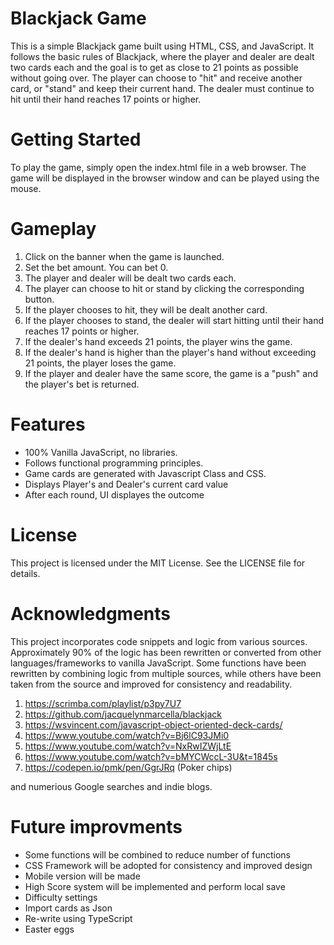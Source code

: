 
# Blackjack Game

This is a simple Blackjack game built using HTML, CSS, and JavaScript. It follows the basic rules of Blackjack, where the player and dealer are dealt two cards each and the goal is to get as close to 21 points as possible without going over. The player can choose to "hit" and receive another card, or "stand" and keep their current hand. The dealer must continue to hit until their hand reaches 17 points or higher.

# Getting Started

To play the game, simply open the index.html file in a web browser. The game will be displayed in the browser window and can be played using the mouse.

# Gameplay

1. Click on the banner when the game is launched. 
2. Set the bet amount. You can bet 0.
3. The player and dealer will be dealt two cards each.
4. The player can choose to hit or stand by clicking the corresponding button.
5. If the player chooses to hit, they will be dealt another card.
6. If the player chooses to stand, the dealer will start hitting until their hand reaches 17 points or higher.
7. If the dealer's hand exceeds 21 points, the player wins the game.
8. If the dealer's hand is higher than the player's hand without exceeding 21 points, the player loses the game.
9. If the player and dealer have the same score, the game is a "push" and the player's bet is returned.


# Features

* 100% Vanilla JavaScript, no libraries.
* Follows functional programming principles.
* Game cards are generated with Javascript Class and CSS.
* Displays Player's and Dealer's current card value
* After each round, UI displayes the outcome 

# License
This project is licensed under the MIT License. See the LICENSE file for details.


# Acknowledgments

This project incorporates code snippets and logic from various sources. Approximately 90% of the logic has been rewritten or converted from other languages/frameworks to vanilla JavaScript. Some functions have been rewritten by combining logic from multiple sources, while others have been taken from the source and improved for consistency and readability.

1. https://scrimba.com/playlist/p3py7U7
2. https://github.com/jacquelynmarcella/blackjack
3. https://wsvincent.com/javascript-object-oriented-deck-cards/
4. https://www.youtube.com/watch?v=Bj6lC93JMi0
5. https://www.youtube.com/watch?v=NxRwIZWjLtE
6. https://www.youtube.com/watch?v=bMYCWccL-3U&t=1845s
7. https://codepen.io/pmk/pen/GgrJRq (Poker chips)

and numerious Google searches and indie blogs.

# Future improvments
 
* Some functions will be combined to reduce number of functions 
* CSS Framework will be adopted for consistency and improved design
* Mobile version will be made
* High Score system will be implemented and perform local save
* Difficulty settings
* Import cards as Json
* Re-write using TypeScript
* Easter eggs
